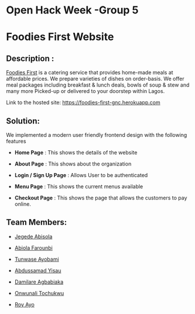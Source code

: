 Open Hack Week -Group 5
=========================
Foodies First Website
==========================
## Description : 
  [Foodies First](https://foodies-first-gnc.herokuapp.com) is a catering service that provides home-made meals at affordable prices. We prepare varieties of dishes on order-basis. We offer meal packages including breakfast & lunch deals, bowls of soup & stew and many more Picked-up or delivered to your doorstep within Lagos.
  
  Link to the hosted site: https://foodies-first-gnc.herokuapp.com

## Solution: 
  We  implemented  a modern user friendly frontend design with the following features
  
- **Home Page** : This shows the details of the website

- **About Page** : This shows about the organization

- **Login / Sign Up Page** : Allows User to be authenticated 

- **Menu Page** : This shows the current menus available

- **Checkout Page** : This shows the page that allows the customers to pay online.

## Team Members:
- [Jegede Abisola](#)

- [Abiola Farounbi](https://github.com/Abiola-Farounbi)

- [Tunwase Ayobami](https://github.com/ayobami11)

- [Abdussamad Yisau](https://github.com/AbdussamadYisau)

- [Damilare Agbabiaka](https://github.com/BlankGodd)

- [Onwunali Tochukwu](https://github.com/tochukwu19?tab=repositories)

- [Roy Ayo](https://github.com/RoyAyo)







